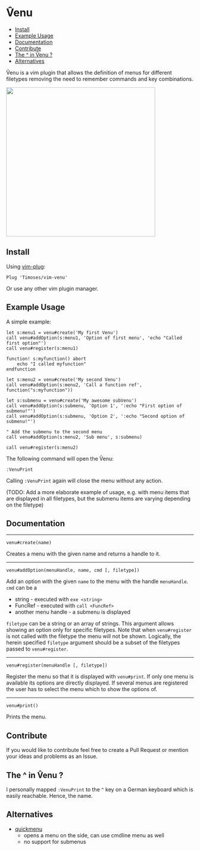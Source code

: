 # V̂enu

<!-- vim-markdown-toc GFM -->

* [Install](#install)
* [Example Usage](#example-usage)
* [Documentation](#documentation)
* [Contribute](#contribute)
* [The ^ in V̂enu ?](#the--in-V̂enu-)
* [Alternatives](#alternatives)

<!-- vim-markdown-toc -->

V̂enu is a vim plugin that allows the definition of menus for different filetypes removing the need to remember commands and key combinations.

<a href="https://asciinema.org/a/cqN0nkYnxmXFXW2EeY3Fkpv9Y"><img width=400 src="https://asciinema.org/a/cqN0nkYnxmXFXW2EeY3Fkpv9Y.png"></img></a>

## Install

Using [vim-plug](https://github.com/junegunn/vim-plug):
```
Plug 'Timoses/vim-venu'
```

Or use any other vim plugin manager.

## Example Usage

A simple example:
```
let s:menu1 = venu#create('My first Venu')
call venu#addOption(s:menu1, 'Option of first menu', 'echo "Called first option"')
call venu#register(s:menu1)

function! s:myfunction() abort
    echo "I called myfunction"
endfunction

let s:menu2 = venu#create('My second Venu')
call venu#addOption(s:menu2, 'Call a function ref', function("s:myfunction"))

let s:submenu = venu#create('My awesome subVenu')
call venu#addOption(s:submenu, 'Option 1', ':echo "First option of submenu!"')
call venu#addOption(s:submenu, 'Option 2', ':echo "Second option of submenu!"')

" Add the submenu to the second menu
call venu#addOption(s:menu2, 'Sub menu', s:submenu)

call venu#register(s:menu2)
```

The following command will open the V̂enu:
```
:VenuPrint
```

Calling `:VenuPrint` again will close the menu without any action.

(TODO: Add a more elaborate example of usage, e.g. with menu items that are displayed in all filetypes, but the submenu items are varying depending on the filetype)

## Documentation

----
```
venu#create(name)
```
Creates a menu with the given name and returns a handle to it.

----
```
venu#addOption(menuHandle, name, cmd [, filetype])
```
Add an option with the given `name` to the menu with the handle `menuHandle`.
`cmd` can be a
* string - executed with `exe <string>`
* FuncRef - executed with `call <FuncRef>`
* another menu handle - a submenu is displayed

`filetype` can be a string or an array of strings. This argument allows showing an option only for specific filetypes. Note that when `venu#register` is not called with the filetype the menu will not be shown. Logically, the herein specified `filetype` argument should be a subset of the filetypes passed to `venu#register`.


----
```
venu#register(menuHandle [, filetype])
```
Register the menu so that it is displayed with `venu#print`. If only one menu is available its options are directly displayed. If several menus are registered the user has to select the menu which to show the options of.

----
```
venu#print()
```
Prints the menu.


## Contribute

If you would like to contribute feel free to create a Pull Request or mention your ideas and problems as an Issue.

## The ^ in V̂enu ?
I personally mapped `:VenuPrint` to the `^` key on a German keyboard which is easily reachable. Hence, the name.

## Alternatives
* [quickmenu](https://github.com/skywind3000/quickmenu.vim)
    * opens a menu on the side, can use cmdline menu as well
    * no support for submenus

